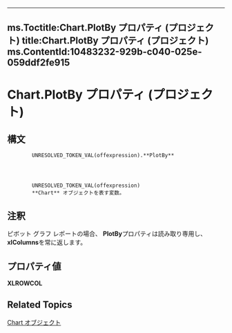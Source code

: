 
---
ms.Toctitle:Chart.PlotBy プロパティ (プロジェクト)
title:Chart.PlotBy プロパティ (プロジェクト)
ms.ContentId:10483232-929b-c040-025e-059ddf2fe915
---
# Chart.PlotBy プロパティ (プロジェクト)





## 構文

            UNRESOLVED_TOKEN_VAL(offexpression).**PlotBy**




            UNRESOLVED_TOKEN_VAL(offexpression)
            **Chart** オブジェクトを表す変数。



## 注釈
ピボット グラフ レポートの場合、 **PlotBy**プロパティは読み取り専用し、 **xlColumns**を常に返します。



## プロパティ値
**XLROWCOL**



## Related Topics

[Chart オブジェクト](810d4ec1-69d2-c432-b9da-57042b783b85.md)




